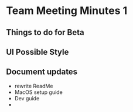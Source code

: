 # Team Meeting Minutes 1
## Things to do for Beta 

## UI Possible Style
## Document updates
- rewrite ReadMe
- MacOS setup guide
- Dev guide 
- 
